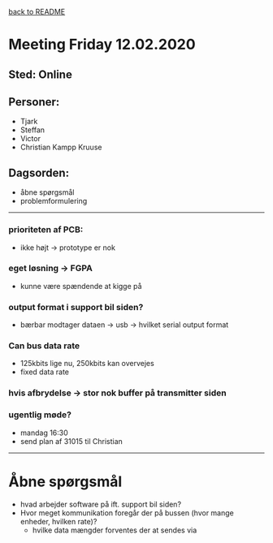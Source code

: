 [back to README](../../README.md)
# Meeting Friday 12.02.2020

## Sted: Online

## Personer:
 - Tjark
 - Steffan
 - Victor
 - Christian Kampp Kruuse

## Dagsorden:
 - åbne spørgsmål
 - problemformulering

---
### prioriteten af PCB:
- ikke højt -> prototype er nok

### eget løsning -> FGPA
- kunne være spændende at kigge på

### output format i support bil siden?
- bærbar modtager dataen -> usb -> hvilket serial output format

### Can bus data rate
- 125kbits lige nu, 250kbits kan overvejes 
- fixed data rate

### hvis afbrydelse -> stor nok buffer på transmitter siden

### ugentlig møde?
- mandag 16:30
- send plan af 31015 til Christian

---
# Åbne spørgsmål
- hvad arbejder software på ift. support bil siden?
- Hvor meget kommunikation foregår der på bussen (hvor mange enheder, hvilken rate)?
    - hvilke data mængder forventes der at sendes via 